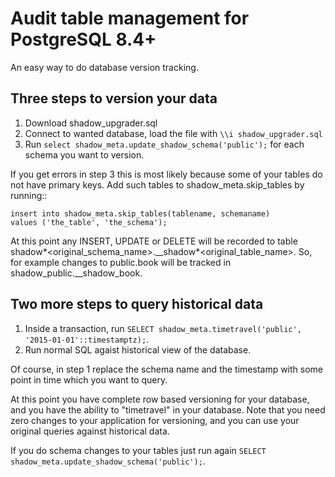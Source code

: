 # Audit table management for PostgreSQL 8.4+

An easy way to do database version tracking.

## Three steps to version your data

1. Download shadow_upgrader.sql
2. Connect to wanted database, load the file with `\\i shadow_upgrader.sql`
3. Run `select shadow_meta.update_shadow_schema('public');` for each schema you want to version.

If you get errors in step 3 this is most likely because some of your tables do not
have primary keys. Add such tables to shadow_meta.skip_tables by running::

```
insert into shadow_meta.skip_tables(tablename, schemaname)
values ('the_table', 'the_schema');
```

At this point any INSERT, UPDATE or DELETE will be recorded to table shadow*<original_schema_name>.\_\_shadow*<original_table_name>.
So, for example changes to public.book will be tracked in shadow_public.\_\_shadow_book.

## Two more steps to query historical data

1. Inside a transaction, run `SELECT shadow_meta.timetravel('public', '2015-01-01'::timestamptz);`.
2. Run normal SQL agaist historical view of the database.

Of course, in step 1 replace the schema name and the timestamp with some point in
time which you want to query.

At this point you have complete row based versioning for your database, and you
have the ability to "timetravel" in your database. Note that you need zero changes
to your application for versioning, and you can use your original queries against
historical data.

If you do schema changes to your tables just run again `SELECT shadow_meta.update_shadow_schema('public');`.
